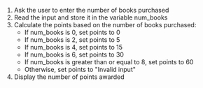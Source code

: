 1. Ask the user to enter the number of books purchased
2. Read the input and store it in the variable num_books
3. Calculate the points based on the number of books purchased:
    - If num_books is 0, set points to 0
    - If num_books is 2, set points to 5
    - If num_books is 4, set points to 15
    - If num_books is 6, set points to 30
    - If num_books is greater than or equal to 8, set points to 60
    - Otherwise, set points to "Invalid input"
4. Display the number of points awarded